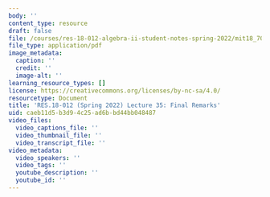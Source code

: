 ```yaml
---
body: ''
content_type: resource
draft: false
file: /courses/res-18-012-algebra-ii-student-notes-spring-2022/mit18_702s22_lect35.pdf
file_type: application/pdf
image_metadata:
  caption: ''
  credit: ''
  image-alt: ''
learning_resource_types: []
license: https://creativecommons.org/licenses/by-nc-sa/4.0/
resourcetype: Document
title: 'RES.18-012 (Spring 2022) Lecture 35: Final Remarks'
uid: caeb11d5-b3d9-4c25-ad6b-bd44bb048487
video_files:
  video_captions_file: ''
  video_thumbnail_file: ''
  video_transcript_file: ''
video_metadata:
  video_speakers: ''
  video_tags: ''
  youtube_description: ''
  youtube_id: ''
---
```

